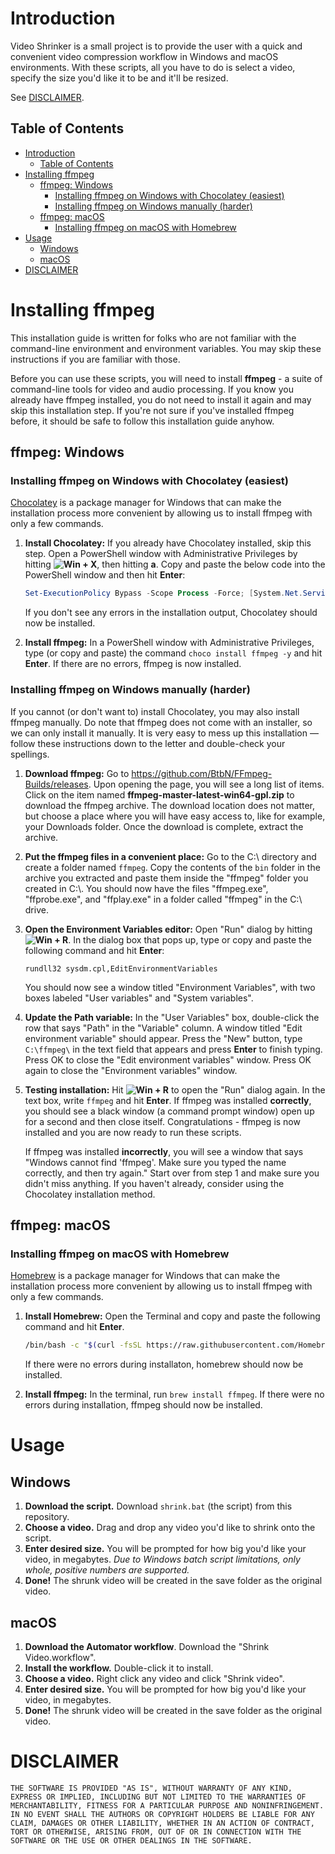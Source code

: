 # Introduction


Video Shrinker is a small project is to provide the user with a quick and convenient video compression workflow in Windows and macOS environments. With these scripts, all you have to do is select a video, specify the size you'd like it to be and it'll be resized.

See [DISCLAIMER](#disclaimer).

## Table of Contents
- [Introduction](#introduction)
  - [Table of Contents](#table-of-contents)
- [Installing ffmpeg](#installing-ffmpeg)
  - [ffmpeg: Windows](#ffmpeg-windows)
    - [Installing ffmpeg on Windows with Chocolatey (easiest)](#installing-ffmpeg-on-windows-with-chocolatey-easiest)
    - [Installing ffmpeg on Windows manually (harder)](#installing-ffmpeg-on-windows-manually-harder)
  - [ffmpeg: macOS](#ffmpeg-macos)
    - [Installing ffmpeg on macOS with Homebrew](#installing-ffmpeg-on-macos-with-homebrew)
- [Usage](#usage)
  - [Windows](#windows)
  - [macOS](#macos)
- [DISCLAIMER](#disclaimer)



# Installing ffmpeg

This installation guide is written for folks who are not familiar with the command-line environment and environment variables. You may skip these instructions if you are familiar with those.

Before you can use these scripts, you will need to install **ffmpeg** - a suite of command-line tools for video and audio processing. If you know you already have ffmpeg installed, you do not need to install it again and may skip this installation step. If you're not sure if you've installed ffmpeg before, it should be safe to follow this installation guide anyhow.



## ffmpeg: Windows
### Installing ffmpeg on Windows with Chocolatey (easiest)

[Chocolatey](https://chocolatey.org/) is a package manager for Windows that can make the installation process more convenient by allowing us to install ffmpeg with only a few commands. 

1. **Install Chocolatey:** If you already have Chocolatey installed, skip this step. Open a PowerShell window with Administrative Privileges by hitting **![Win](https://upload.wikimedia.org/wikipedia/commons/a/ae/Windows_key_logo_2012_%28dark-grey%29.svg) + X**, then hitting **a**. Copy and paste the below code into the PowerShell window and then hit **Enter**:
    ```PowerShell
    Set-ExecutionPolicy Bypass -Scope Process -Force; [System.Net.ServicePointManager]::SecurityProtocol = [System.Net.ServicePointManager]::SecurityProtocol -bor 3072; iex ((New-Object System.Net.WebClient).DownloadString('https://community.chocolatey.org/install.ps1'))
    ```
    If you don't see any errors in the installation output, Chocolatey should now be installed. 

2. **Install ffmpeg:** In a PowerShell window with Administrative Privileges, type (or copy and paste) the command `choco install ffmpeg -y` and hit **Enter**. If there are no errors, ffmpeg is now installed.



### Installing ffmpeg on Windows manually (harder)



If you cannot (or don't want to) install Chocolatey, you may also install ffmpeg manually. Do note that ffmpeg does not come with an installer, so we can only install it manually. It is very easy to mess up this installation — follow these instructions down to the letter and double-check your spellings.

1.  **Download ffmpeg:** Go to https://github.com/BtbN/FFmpeg-Builds/releases. Upon opening the page, you will see a long list of items. Click on the item named **ffmpeg-master-latest-win64-gpl.zip** to download the ffmpeg archive. The download location does not matter, but choose a place where you will have easy access to, like for example, your Downloads folder. Once the download is complete, extract the archive.

2. **Put the ffmpeg files in a convenient place:** Go to the C:\ directory and create a folder named `ffmpeg`. Copy the contents of the `bin` folder in the archive you extracted and paste them inside the "ffmpeg" folder you created in C:\\. You should now have the files "ffmpeg.exe", "ffprobe.exe", and "ffplay.exe" in a folder called "ffmpeg" in the C:\ drive. 

3. **Open the Environment Variables editor:** Open "Run" dialog by hitting **![Win](https://upload.wikimedia.org/wikipedia/commons/a/ae/Windows_key_logo_2012_%28dark-grey%29.svg) + R**. In the dialog box that pops up, type or copy and paste the following command and hit **Enter**:
    ```
    rundll32 sysdm.cpl,EditEnvironmentVariables
    ```
    You should now see a window titled "Environment Variables", with two boxes labeled "User variables" and "System variables".

4. **Update the Path variable:** In the "User Variables" box, double-click the row that says "Path" in the "Variable" column. A window titled "Edit environment variable" should appear. Press the "New" button, type `C:\ffmpeg\` in the text field that appears and press **Enter** to finish typing. Press OK to close the "Edit environment variables" window. Press OK again to close the "Environment variables" window.

5. **Testing installation:** Hit **![Win](https://upload.wikimedia.org/wikipedia/commons/a/ae/Windows_key_logo_2012_%28dark-grey%29.svg) + R** to open the "Run" dialog again. In the text box, write `ffmpeg` and hit **Enter**. If ffmpeg was installed **correctly**, you should see a black window (a command prompt window) open up for a second and then close itself.  Congratulations - ffmpeg is now installed and you are now ready to run these scripts.

    If ffmpeg was installed **incorrectly**, you will see a window that says "Windows cannot find 'ffmpeg'. Make sure you typed the name correctly, and then try again." Start over from step 1 and make sure you didn't miss anything. If you haven't already, consider using the Chocolatey installation method.



## ffmpeg: macOS
### Installing ffmpeg on macOS with Homebrew

[Homebrew](https://brew.sh) is a package manager for Windows that can make the installation process more convenient by allowing us to install ffmpeg with only a few commands. 

1. **Install Homebrew:** Open the Terminal and copy and paste the following command and hit **Enter**.
    ```Bash
    /bin/bash -c "$(curl -fsSL https://raw.githubusercontent.com/Homebrew/install/HEAD/install.sh)"
    ```
    If there were no errors during installaton, homebrew should now be installed.

2. **Install ffmpeg:** In the terminal, run `brew install ffmpeg`. If there were no errors during installation, ffmpeg should now be installed.

# Usage
## Windows

1. **Download the script.** Download `shrink.bat` (the script) from this repository.
2. **Choose a video.** Drag and drop any video you'd like to shrink onto the script.
3. **Enter desired size.** You will be prompted for how big you'd like your video, in megabytes. *Due to Windows batch script limitations, only whole, positive numbers are supported.*
4. **Done!** The shrunk video will be created in the save folder as the original video.

## macOS

1. **Download the Automator workflow**. Download the "Shrink Video.workflow".
2. **Install the workflow.** Double-click it to install.
3. **Choose a video.** Right click any video and click "Shrink video".
4. **Enter desired size.** You will be prompted for how big you'd like your video, in megabytes.
5. **Done!** The shrunk video will be created in the save folder as the original video.

# DISCLAIMER

    THE SOFTWARE IS PROVIDED "AS IS", WITHOUT WARRANTY OF ANY KIND, EXPRESS OR IMPLIED, INCLUDING BUT NOT LIMITED TO THE WARRANTIES OF MERCHANTABILITY, FITNESS FOR A PARTICULAR PURPOSE AND NONINFRINGEMENT. IN NO EVENT SHALL THE AUTHORS OR COPYRIGHT HOLDERS BE LIABLE FOR ANY CLAIM, DAMAGES OR OTHER LIABILITY, WHETHER IN AN ACTION OF CONTRACT, TORT OR OTHERWISE, ARISING FROM, OUT OF OR IN CONNECTION WITH THE SOFTWARE OR THE USE OR OTHER DEALINGS IN THE SOFTWARE.

